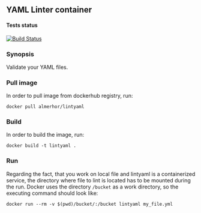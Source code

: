 ## YAML Linter container

#### Tests status

[![Build Status](https://travis-ci.org/pawelpiwosz/docker-linter-yaml.svg?branch=master)](https://travis-ci.org/pawelpiwosz/docker-linter-yaml)

### Synopsis

Validate your YAML files.

### Pull image

In order to pull image from dockerhub registry, run:

```
docker pull almerhor/lintyaml
```

### Build

In order to build the image, run:

```
docker build -t lintyaml .
```

### Run

Regarding the fact, that you work on local file and lintyaml is
a containerized service, the directory where file to lint is located has to be
mounted during the run. Docker uses the directory `/bucket` as a work
directory, so the executing command should look like:

```
docker run --rm -v $(pwd)/bucket/:/bucket lintyaml my_file.yml
```
